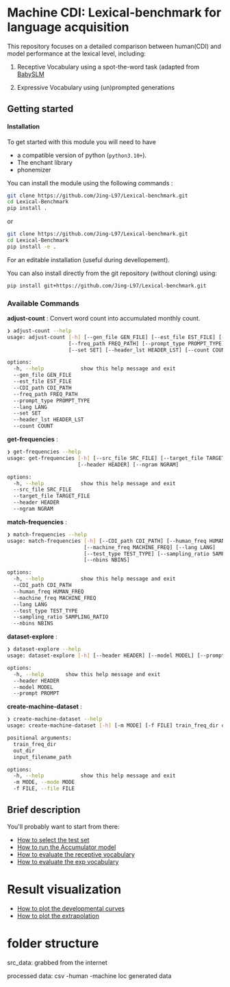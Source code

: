 # Machine CDI: Lexical-benchmark for language acquisition

This repository focuses on a detailed comparison between human(CDI) and model performance at the lexical level, including: 

1) Receptive Vocabulary using a spot-the-word task (adapted from [BabySLM](https://github.com/MarvinLvn/BabySLM)

2) Expressive Vocabulary using (un)prompted generations


## Getting started


#### Installation

To get started with this module you will need to have 


- a compatible version of python (`python3.10+`).
- The enchant library
- phonemizer

You can install the module using the following commands :

```bash
git clone https://github.com/Jing-L97/Lexical-benchmark.git
cd Lexical-Benchmark
pip install .
```

or 

```bash
git clone https://github.com/Jing-L97/Lexical-benchmark.git
cd Lexical-Benchmark
pip install -e .
```

For an editable installation (useful during devellopement).


You can also install directly from the git repository (without cloning) using:

```bash
pip install git+https://github.com/Jing-L97/Lexical-benchmark.git
```

### Available Commands

**adjust-count** : Convert word count into accumulated monthly count.

```bash
❯ adjust-count --help
usage: adjust-count [-h] [--gen_file GEN_FILE] [--est_file EST_FILE] [--CDI_path CDI_PATH]
                    [--freq_path FREQ_PATH] [--prompt_type PROMPT_TYPE] [--lang LANG]
                    [--set SET] [--header_lst HEADER_LST] [--count COUNT]

options:
  -h, --help            show this help message and exit
  --gen_file GEN_FILE
  --est_file EST_FILE
  --CDI_path CDI_PATH
  --freq_path FREQ_PATH
  --prompt_type PROMPT_TYPE
  --lang LANG
  --set SET
  --header_lst HEADER_LST
  --count COUNT
```


**get-frequencies** : 

```bash
❯ get-frequencies --help
usage: get-frequencies [-h] [--src_file SRC_FILE] [--target_file TARGET_FILE]
                       [--header HEADER] [--ngram NGRAM]

options:
  -h, --help            show this help message and exit
  --src_file SRC_FILE
  --target_file TARGET_FILE
  --header HEADER
  --ngram NGRAM
```

**match-frequencies** :

```bash
❯ match-frequencies --help
usage: match-frequencies [-h] [--CDI_path CDI_PATH] [--human_freq HUMAN_FREQ]
                         [--machine_freq MACHINE_FREQ] [--lang LANG]
                         [--test_type TEST_TYPE] [--sampling_ratio SAMPLING_RATIO]
                         [--nbins NBINS]

options:
  -h, --help            show this help message and exit
  --CDI_path CDI_PATH
  --human_freq HUMAN_FREQ
  --machine_freq MACHINE_FREQ
  --lang LANG
  --test_type TEST_TYPE
  --sampling_ratio SAMPLING_RATIO
  --nbins NBINS
  ```

**dataset-explore** :

```bash
❯ dataset-explore --help
usage: dataset-explore [-h] [--header HEADER] [--model MODEL] [--prompt PROMPT]

options:
  -h, --help       show this help message and exit
  --header HEADER
  --model MODEL
  --prompt PROMPT
```

**create-machine-dataset** : 

```bash
❯ create-machine-dataset --help
usage: create-machine-dataset [-h] [-m MODE] [-f FILE] train_freq_dir out_dir input_filename_path

positional arguments:
  train_freq_dir
  out_dir
  input_filename_path

options:
  -h, --help            show this help message and exit
  -m MODE, --mode MODE
  -f FILE, --file FILE
```


## Brief description

You'll probably want to start from there:
- [How to select the test set](docs/select_test.md)
- [How to run the Accumulator model](docs/accum.md)
- [How to evaluate the receptive vocabulary](docs/recep.md)
- [How to evaluate the exp vocabulary](docs/exp.md)

# Result visualization
- [How to plot the developmental curves](docs/plot_fig.md)
- [How to plot the extrapolation](docs/plot_extra.md)


# folder structure
src_data: grabbed from the internet
            
processed data: csv
    -human
    -machine
        loc
        generated data




